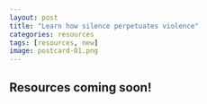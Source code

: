 ```yaml
---
layout: post
title: "Learn how silence perpetuates violence"
categories: resources
tags: [resources, new]
image: postcard-01.png
---
```


## Resources coming soon!

&nbsp;